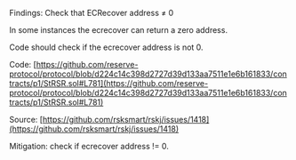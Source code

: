 Findings: Check that  ECRecover address ≠ 0

In some instances the ecrecover can return a zero address.

Code should check if the ecrecover address is not 0.

Code: [https://github.com/reserve-protocol/protocol/blob/d224c14c398d2727d39d133aa7511e1e6b161833/contracts/p1/StRSR.sol#L781](https://github.com/reserve-protocol/protocol/blob/d224c14c398d2727d39d133aa7511e1e6b161833/contracts/p1/StRSR.sol#L781)

Source: [https://github.com/rsksmart/rskj/issues/1418](https://github.com/rsksmart/rskj/issues/1418)

Mitigation: check if ecrecover address != 0.